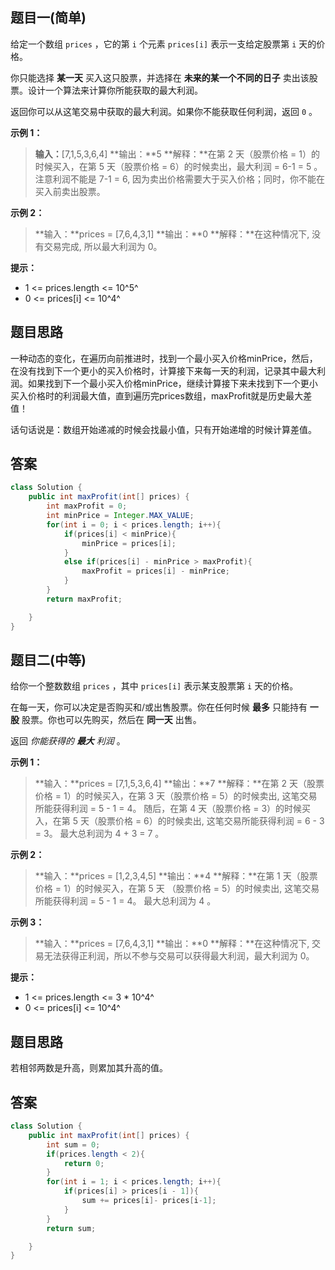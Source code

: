 ## 题目一(简单)

给定一个数组 `prices` ，它的第 `i` 个元素 `prices[i]` 表示一支给定股票第 `i` 天的价格。

你只能选择 **某一天** 买入这只股票，并选择在 **未来的某一个不同的日子** 卖出该股票。设计一个算法来计算你所能获取的最大利润。

返回你可以从这笔交易中获取的最大利润。如果你不能获取任何利润，返回 `0` 。

**示例 1：**

> **输入：**[7,1,5,3,6,4]
> **输出：**5
> **解释：**在第 2 天（股票价格 = 1）的时候买入，在第 5 天（股票价格 = 6）的时候卖出，最大利润 = 6-1 = 5 。注意利润不能是 7-1 = 6, 因为卖出价格需要大于买入价格；同时，你不能在买入前卖出股票。

**示例 2：**

> **输入：**prices = [7,6,4,3,1]
> **输出：**0
> **解释：**在这种情况下, 没有交易完成, 所以最大利润为 0。

**提示：**

- 1 <= prices.length <= 10^5^
- 0 <= prices[i] <= 10^4^

## 题目思路

一种动态的变化，在遍历向前推进时，找到一个最小买入价格minPrice，然后，在没有找到下一个更小的买入价格时，计算接下来每一天的利润，记录其中最大利润。如果找到下一个最小买入价格minPrice，继续计算接下来未找到下一个更小买入价格时的利润最大值，直到遍历完prices数组，maxProfit就是历史最大差值！

话句话说是：数组开始递减的时候会找最小值，只有开始递增的时候计算差值。

## 答案

```java
class Solution {
    public int maxProfit(int[] prices) {
        int maxProfit = 0;
        int minPrice = Integer.MAX_VALUE;
        for(int i = 0; i < prices.length; i++){
            if(prices[i] < minPrice){
                minPrice = prices[i];
            }
            else if(prices[i] - minPrice > maxProfit){
                maxProfit = prices[i] - minPrice;
            }
        }
        return maxProfit;

    }
}
```

## 题目二(中等)

给你一个整数数组 `prices` ，其中 `prices[i]` 表示某支股票第 `i` 天的价格。

在每一天，你可以决定是否购买和/或出售股票。你在任何时候 **最多** 只能持有 **一股** 股票。你也可以先购买，然后在 **同一天** 出售。

返回 *你能获得的 **最大** 利润* 。

 

**示例 1：**

> **输入：**prices = [7,1,5,3,6,4]
> **输出：**7
> **解释：**在第 2 天（股票价格 = 1）的时候买入，在第 3 天（股票价格 = 5）的时候卖出, 这笔交易所能获得利润 = 5 - 1 = 4。
> 随后，在第 4 天（股票价格 = 3）的时候买入，在第 5 天（股票价格 = 6）的时候卖出, 这笔交易所能获得利润 = 6 - 3 = 3。
> 最大总利润为 4 + 3 = 7 。

**示例 2：**

> **输入：**prices = [1,2,3,4,5]
> **输出：**4
> **解释：**在第 1 天（股票价格 = 1）的时候买入，在第 5 天 （股票价格 = 5）的时候卖出, 这笔交易所能获得利润 = 5 - 1 = 4。
> 最大总利润为 4 。

**示例 3：**

> **输入：**prices = [7,6,4,3,1]
> **输出：**0
> **解释：**在这种情况下, 交易无法获得正利润，所以不参与交易可以获得最大利润，最大利润为 0。

 

**提示：**

- 1 <= prices.length <= 3 * 10^4^
- 0 <= prices[i] <= 10^4^

## 题目思路

若相邻两数是升高，则累加其升高的值。

## 答案

```java
class Solution {
    public int maxProfit(int[] prices) {
        int sum = 0;
        if(prices.length < 2){
            return 0;
        }
        for(int i = 1; i < prices.length; i++){
            if(prices[i] > prices[i - 1]){
                sum += prices[i]- prices[i-1];
            }
        }
        return sum;

    }
}
```

